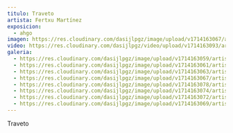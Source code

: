 ```yaml
---
titulo: Traveto
artista: Fertxu Martínez
exposicion:
  - ahgo
imagen: https://res.cloudinary.com/dasijlpgz/image/upload/v1714163067/artistas/Fertxu%20Mart%C3%ADnez%20-%20Expo%20en%20Santurtxi/Traveto/P1090322.jpg
video: https://res.cloudinary.com/dasijlpgz/video/upload/v1714163093/artistas/Fertxu%20Mart%C3%ADnez%20-%20Expo%20en%20Santurtxi/Traveto/Sin_t%C3%ADtulo_1.mp4
galeria:
  - https://res.cloudinary.com/dasijlpgz/image/upload/v1714163059/artistas/Fertxu%20Mart%C3%ADnez%20-%20Expo%20en%20Santurtxi/Traveto/P1090316.jpg
  - https://res.cloudinary.com/dasijlpgz/image/upload/v1714163061/artistas/Fertxu%20Mart%C3%ADnez%20-%20Expo%20en%20Santurtxi/Traveto/P1090318.jpg
  - https://res.cloudinary.com/dasijlpgz/image/upload/v1714163063/artistas/Fertxu%20Mart%C3%ADnez%20-%20Expo%20en%20Santurtxi/Traveto/P1090319.jpg
  - https://res.cloudinary.com/dasijlpgz/image/upload/v1714163067/artistas/Fertxu%20Mart%C3%ADnez%20-%20Expo%20en%20Santurtxi/Traveto/P1090322.jpg
  - https://res.cloudinary.com/dasijlpgz/image/upload/v1714163078/artistas/Fertxu%20Mart%C3%ADnez%20-%20Expo%20en%20Santurtxi/Traveto/P1090326.jpg
  - https://res.cloudinary.com/dasijlpgz/image/upload/v1714163074/artistas/Fertxu%20Mart%C3%ADnez%20-%20Expo%20en%20Santurtxi/Traveto/P1090325.jpg
  - https://res.cloudinary.com/dasijlpgz/image/upload/v1714163072/artistas/Fertxu%20Mart%C3%ADnez%20-%20Expo%20en%20Santurtxi/Traveto/P1090324.jpg
  - https://res.cloudinary.com/dasijlpgz/image/upload/v1714163069/artistas/Fertxu%20Mart%C3%ADnez%20-%20Expo%20en%20Santurtxi/Traveto/P1090323.jpg
---
```

Traveto
